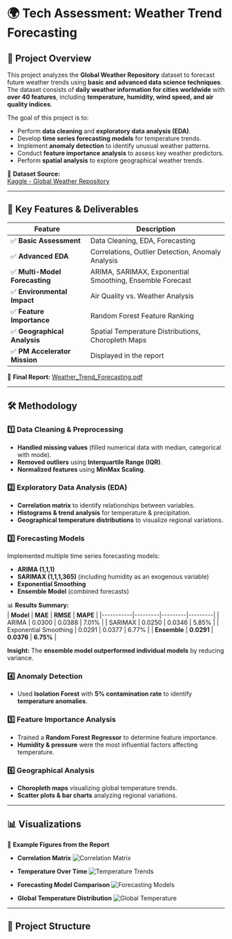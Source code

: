 # 🌍 Tech Assessment: Weather Trend Forecasting

## 📌 Project Overview
This project analyzes the **Global Weather Repository** dataset to forecast future weather trends using **basic and advanced data science techniques**.  
The dataset consists of **daily weather information for cities worldwide** with **over 40 features**, including **temperature, humidity, wind speed, and air quality indices**.  

The goal of this project is to:
- Perform **data cleaning** and **exploratory data analysis (EDA)**.
- Develop **time series forecasting models** for temperature trends.
- Implement **anomaly detection** to identify unusual weather patterns.
- Conduct **feature importance analysis** to assess key weather predictors.
- Perform **spatial analysis** to explore geographical weather trends.

📌 **Dataset Source:**  
[Kaggle - Global Weather Repository](https://www.kaggle.com/datasets/nelgiriyewithana/global-weather-repository/code)

---

## 🚀 Key Features & Deliverables

| **Feature** | **Description** |
|------------|----------------|
| ✅ **Basic Assessment** | Data Cleaning, EDA, Forecasting |
| ✅ **Advanced EDA** | Correlations, Outlier Detection, Anomaly Analysis |
| ✅ **Multi-Model Forecasting** | ARIMA, SARIMAX, Exponential Smoothing, Ensemble Forecast |
| ✅ **Environmental Impact** | Air Quality vs. Weather Analysis |
| ✅ **Feature Importance** | Random Forest Feature Ranking |
| ✅ **Geographical Analysis** | Spatial Temperature Distributions, Choropleth Maps |
| ✅ **PM Accelerator Mission** | Displayed in the report |

📄 **Final Report:** [Weather_Trend_Forecasting.pdf](./Weather_Trend_Forecasting.pdf)  

---

## 🛠️ Methodology

### **1️⃣ Data Cleaning & Preprocessing**
- **Handled missing values** (filled numerical data with median, categorical with mode).
- **Removed outliers** using **Interquartile Range (IQR)**.
- **Normalized features** using **MinMax Scaling**.

### **2️⃣ Exploratory Data Analysis (EDA)**
- **Correlation matrix** to identify relationships between variables.
- **Histograms & trend analysis** for temperature & precipitation.
- **Geographical temperature distributions** to visualize regional variations.

### **3️⃣ Forecasting Models**
Implemented multiple time series forecasting models:
- **ARIMA (1,1,1)**
- **SARIMAX (1,1,1,365)** (including humidity as an exogenous variable)
- **Exponential Smoothing**
- **Ensemble Model** (combined forecasts)

📊 **Results Summary:**  
| **Model** | **MAE** | **RMSE** | **MAPE** |
|-----------|---------|---------|---------|
| ARIMA | 0.0300 | 0.0388 | 7.01% |
| SARIMAX | 0.0250 | 0.0346 | 5.85% |
| Exponential Smoothing | 0.0291 | 0.0377 | 6.77% |
| **Ensemble** | **0.0291** | **0.0376** | **6.75%** |

**Insight:** The **ensemble model outperformed individual models** by reducing variance.

### **4️⃣ Anomaly Detection**
- Used **Isolation Forest** with **5% contamination rate** to identify **temperature anomalies**.

### **5️⃣ Feature Importance Analysis**
- Trained a **Random Forest Regressor** to determine feature importance.
- **Humidity & pressure** were the most influential factors affecting temperature.

### **6️⃣ Geographical Analysis**
- **Choropleth maps** visualizing global temperature trends.
- **Scatter plots & bar charts** analyzing regional variations.

---

## 📊 Visualizations
📌 **Example Figures from the Report**
- **Correlation Matrix**
  ![Correlation Matrix](./correlation_matrix.png)

- **Temperature Over Time**
  ![Temperature Trends](./temp_over_time.png)

- **Forecasting Model Comparison**
  ![Forecasting Models](./forecast-comp.png)

- **Global Temperature Distribution**
  ![Global Temperature](./global_temperature_map.png)

---

## 📁 Project Structure
